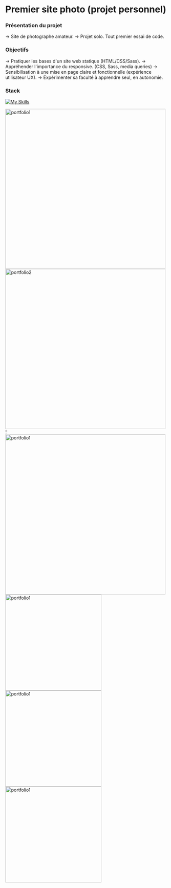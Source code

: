 # Premier site photo (projet personnel)



### Présentation du projet

-> Site de photographe amateur.
-> Projet solo. Tout premier essai de code.

### Objectifs

-> Pratiquer les bases d'un site web statique (HTML/CSS/Sass).
-> Appréhender l'importance du responsive. (CSS, Sass, media queries)
-> Sensibilisation à une mise en page claire et fonctionnelle (expérience utilisateur UX).
-> Expérimenter sa faculté à apprendre seul, en autonomie.

### Stack

[![My Skills](https://skillicons.dev/icons?i=html,sass,github,git,vscode)](https://skillicons.dev)

  <img src="https://github.com/PierreMerlaud/Portfolio/assets/114992735/81253428-b779-4934-ab88-bce6f8a925d1" alt="portfolio1" width="500" style="margin: auto;">
  <img src="https://github.com/PierreMerlaud/Portfolio/assets/114992735/e2fc7567-0411-4db1-a4b1-8b1cd1a3157c" alt="portfolio2" width="500" style="margin: auto;">!<img src="https://github.com/PierreMerlaud/Premier-site-photo/assets/114992735/c41fe7c8-d219-4490-9945-bc03351906fd" alt="portfolio1" width="500" style="margin: auto;">
  
<img src="https://github.com/PierreMerlaud/Premier-site-photo/assets/114992735/69a2f997-1d8e-4c1a-b8ae-326cb9b2af05" alt="portfolio1" width="300" style="margin: auto;">
<img src="https://github.com/PierreMerlaud/Premier-site-photo/assets/114992735/943c806b-38d3-4925-9758-fd7668f6f5a0" alt="portfolio1" width="300" style="margin: auto;">
<img src="https://github.com/PierreMerlaud/Premier-site-photo/assets/114992735/a113c773-e20c-46f7-aebd-e670c0d84d3d" alt="portfolio1" width="300" style="margin: auto;">

